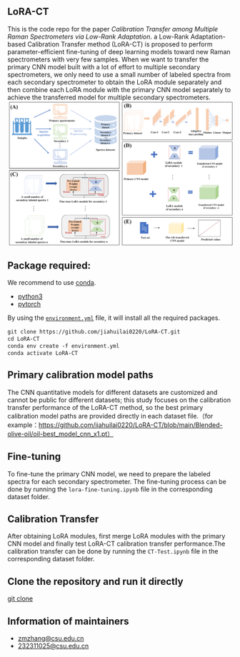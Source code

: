 ## LoRA-CT

This is the code repo for the paper *Calibration Transfer among Multiple Raman Spectrometers via Low-Rank Adaptation*. a Low-Rank Adaptation-based Calibration Transfer method (LoRA-CT) is proposed to perform parameter-efficient fine-tuning of deep learning models toward new Raman spectrometers with very few samples. When we want to transfer the primary CNN model built with a lot of effort to multiple secondary spectrometers, we only need to use a small number of labeled spectra from each secondary spectrometer to obtain the LoRA module separately and then combine each LoRA module with the primary CNN model separately to achieve the transferred model for multiple secondary spectrometers.
<img src="workflow.png" width:100px >    


## Package required: 
We recommend to use [conda](https://conda.io/docs/user-guide/install/download.html).
- [python3](https://www.python.org/)
- [pytorch](https://pytorch.org/) 

By using the [`environment.yml`](https://github.com/jiahuilai0220/LoRA-CT/blob/master/environment.yml) file, it will install all the required packages.

    git clone https://github.com/jiahuilai0220/LoRA-CT.git
    cd LoRA-CT
    conda env create -f environment.yml
    conda activate LoRA-CT


## Primary calibration model paths
The CNN quantitative models for different datasets are customized and cannot be public for different datasets; this study focuses on the calibration transfer performance of the LoRA-CT method, so the best primary calibration model paths are provided directly in each dataset file.（for example：https://github.com/jiahuilai0220/LoRA-CT/blob/main/Blended-olive-oil/oil-best_model_cnn_x1.pt）

## Fine-tuning
To fine-tune the primary CNN model, we need to prepare the labeled spectra for each secondary spectrometer. The fine-tuning process can be done by running the `lora-fine-tuning.ipynb` file in the corresponding dataset folder. 

## Calibration Transfer
After obtaining LoRA modules, first merge LoRA modules with the primary CNN model and finally test LoRA-CT calibration transfer performance.The calibration transfer can be done by running the `CT-Test.ipynb` file in the corresponding dataset folder. 


## Clone the repository and run it directly
[git clone](https://github.com/jiahuilai0220/LoRA-CT)


## Information of maintainers
- zmzhang@csu.edu.cn
- 232311025@csu.edu.cn